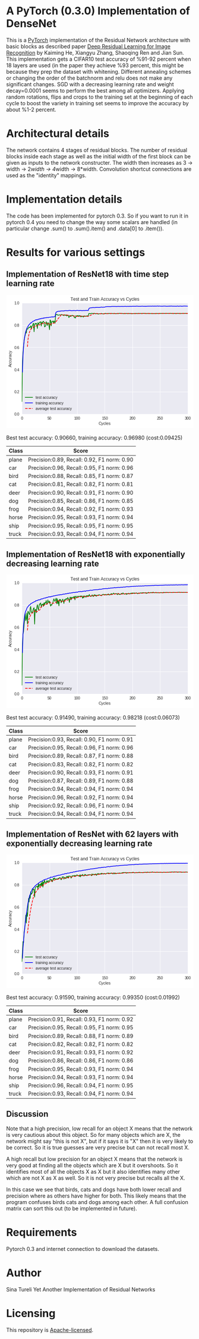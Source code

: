 # A PyTorch (0.3.0) Implementation of DenseNet

This is a [PyTorch](http://pytorch.org/) implementation of the
Residual Network architecture with basic blocks as described
paper [Deep Residual Learning for Image Recognition](https://arxiv.org/abs/1512.03385)
by Kaiming He, Xiangyu Zhang, Shaoqing Ren and Jian Sun.
This implementation gets a CIFAR10 test accuracy of %91-92 percent
when 18 layers are used (in the paper they achieve %93 percent, this might
be because they prep the dataset with whitening. Different annealing schemes or 
changing the order of the batchnorm and relu does not make any significant 
changes. SGD with a decreasing learning rate and weight decay=0.0001 seems to perform the
best among all optimizers. Applying random rotations, flips and crops to the training set
at the beginning of each cycle to boost the variety in training set seems to improve
the accuracy by about %1-2 percent.

# Architectural details

The network contains 4 stages of residual blocks. The number of residual 
blocks inside each stage as well as the initial width of the first block
can be given as inputs to the network constructer. The width then increases 
as 3 -> width -> 2*width -> 4*width -> 8*width. Convolution shortcut connections
are used as the "identity" mappings. 

# Implementation details

The code has been implemented for pytorch 0.3. So if you want to run it in 
pytorch 0.4 you need to change the way some scalars are handled (in particular
change .sum() to .sum().item() and .data[0] to .item()). 


# Results for various settings

## Implementation of ResNet18 with time step learning rate


![](images/Graph1.png)


Best test accuracy: 0.90660, training accuracy: 0.96980 (cost:0.09425)

|  Class  |  Score                                      |
| ------- | ------------------------------------------- |
|  plane  | Precision:0.89, Recall: 0.92, F1 norm: 0.90 |
|  car    | Precision:0.96, Recall: 0.95, F1 norm: 0.96 |
|  bird   | Precision:0.88, Recall: 0.85, F1 norm: 0.87 | 
|  cat    | Precision:0.81, Recall: 0.82, F1 norm: 0.81 |
|  deer   | Precision:0.90, Recall: 0.91, F1 norm: 0.90 |
|  dog    | Precision:0.85, Recall: 0.86, F1 norm: 0.85 |
|  frog   | Precision:0.94, Recall: 0.92, F1 norm: 0.93 |
|  horse  | Precision:0.95, Recall: 0.93, F1 norm: 0.94 |
|  ship   | Precision:0.95, Recall: 0.95, F1 norm: 0.95 |
|  truck  | Precision:0.93, Recall: 0.94, F1 norm: 0.94 |

## Implementation of ResNet18 with exponentially decreasing learning rate

![](images/Graph2.png)


Best test accuracy: 0.91490, training accuracy: 0.98218 (cost:0.06073)

|  Class  |  Score                                      |
| ------- | ------------------------------------------- |
|  plane  | Precision:0.93, Recall: 0.90, F1 norm: 0.91 |
|  car    | Precision:0.95, Recall: 0.96, F1 norm: 0.96 |
|  bird   | Precision:0.89, Recall: 0.87, F1 norm: 0.88 | 
|  cat    | Precision:0.83, Recall: 0.82, F1 norm: 0.82 |
|  deer   | Precision:0.90, Recall: 0.93, F1 norm: 0.91 |
|  dog    | Precision:0.87, Recall: 0.89, F1 norm: 0.88 |
|  frog   | Precision:0.94, Recall: 0.94, F1 norm: 0.94 |
|  horse  | Precision:0.96, Recall: 0.92, F1 norm: 0.94 |
|  ship   | Precision:0.92, Recall: 0.96, F1 norm: 0.94 |
|  truck  | Precision:0.94, Recall: 0.94, F1 norm: 0.94 |



## Implementation of ResNet with 62 layers with exponentially decreasing learning rate

![](images/Graph3.png)

Best test accuracy: 0.91590, training accuracy: 0.99350 (cost:0.01992)

|  Class  |  Score                                      |
| ------- | ------------------------------------------- |
|  plane  | Precision:0.91, Recall: 0.93, F1 norm: 0.92 |
|  car    | Precision:0.95, Recall: 0.95, F1 norm: 0.95 |
|  bird   | Precision:0.89, Recall: 0.88, F1 norm: 0.89 | 
|  cat    | Precision:0.82, Recall: 0.82, F1 norm: 0.82 |
|  deer   | Precision:0.91, Recall: 0.93, F1 norm: 0.92 |
|  dog    | Precision:0.86, Recall: 0.86, F1 norm: 0.86 |
|  frog   | Precision:0.95, Recall: 0.93, F1 norm: 0.94 |
|  horse  | Precision:0.94, Recall: 0.93, F1 norm: 0.94 |
|  ship   | Precision:0.96, Recall: 0.94, F1 norm: 0.95 |
|  truck  | Precision:0.93, Recall: 0.94, F1 norm: 0.94 |


## Discussion
Note that a high precision, low recall for an object X means that the network is very cautious 
about this object. So for many objects which are X, the network might say "this is not X", but if it says
it is "X" then it is very likely to be correct. So it is true guesses are very precise but can not 
recall most X.

A high recall but low precision for an object X means that the network is very good at finding all the objects
which are X but it overshoots. So it identifies most of all the objects X as X but it also identifies many other
which are not X as X as well. So it is not very precise but recalls all the X.

In this case we see that birds, cats and dogs have both lower recall and precision where as others have higher for both.
This likely means that the program confuses birds cats and dogs among each other. A full confusion matrix
can sort this out (to be implemented in future).

# Requirements

Pytorch 0.3 and internet connection to download the datasets.

# Author
Sina Tureli
Yet Another Implementation of Residual Networks


# Licensing

This repository is
[Apache-licensed](https://github.com/bamos/densenet.pytorch/blob/master/LICENSE).
